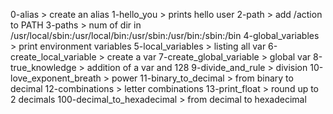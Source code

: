 0-alias > create an alias
1-hello_you > prints hello user
2-path > add /action to PATH
3-paths > num of dir in /usr/local/sbin:/usr/local/bin:/usr/sbin:/usr/bin:/sbin:/bin
4-global_variables > print environment variables
5-local_variables > listing all var
6-create_local_variable > create a var
7-create_global_variable > global var
8-true_knowledge > addition of a var and 128
9-divide_and_rule > division
10-love_exponent_breath > power
11-binary_to_decimal > from binary to decimal
12-combinations > letter combinations
13-print_float > round up to 2 decimals
100-decimal_to_hexadecimal > from decimal to hexadecimal

